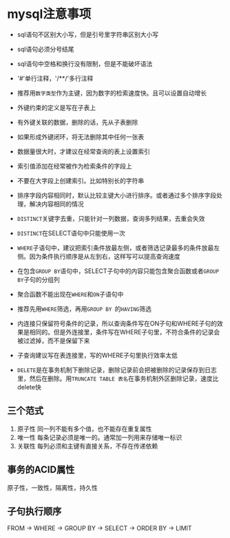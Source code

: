 # mysql注意事项

* sql语句不区别大小写，但是引号里字符串区别大小写

* sql语句必须分号结尾

* sql语句中空格和换行没有限制，但是不能破坏语法

* '#'单行注释，'/**/'多行注释

* 推荐用`数字类型`作为主键，因为数字的检索速度快。且可以设置自动增长

* 外键约束的定义是写在子表上

* 有外键关联的数据，删除的话，先从子表删除

* 如果形成外键闭环，将无法删除其中任何一张表

* 数据量很大时，才建议在经常查询的表上设置索引

* 索引值添加在经常被作为检索条件的字段上

* 不要在大字段上创建索引。比如特别长的字符串

* 排序字段内容相同时，默认比较主键大小进行排序。或者通过多个排序字段处理，解决内容相同的情况

* `DISTINCT`关键字去重，只能针对一列数据，查询多列结果，去重会失效

* `DISTINCT`在SELECT语句中只能使用一次

* `WHERE`子语句中，建议把索引条件放最左侧，或者筛选记录最多的条件放最左侧。因为条件执行顺序是从左到右，这样写可以提高查询速度

* 在包含`GROUP BY`语句中，SELECT子句中的内容只能包含聚合函数或者`GROUP BY`子句的分组列

* 聚合函数不能出现在`WHERE`和`ON`子语句中

* 推荐先用`WHERE`筛选，再用`GROUP BY `的`HAVING`筛选

* 内连接只保留符号条件的记录，所以查询条件写在ON子句和WHERE子句的效果是相同的。但是外连接里，条件写在WHERE子句里，不符合条件的记录会被过滤掉，而不是保留下来

* 子查询建议写在表连接里，写的WHERE子句里执行效率太低

* `DELETE`是在事务机制下删除记录，删除记录前会把被删除的记录保存到日志里，然后在删除。用`TRUNCATE TABLE 表名`在事务机制外区删除记录，速度比delete快

## 三个范式
1. 原子性
同一列不能有多个值，也不能存在重复属性
2. 唯一性
每条记录必须是唯一的。通常加一列用来存储唯一标识
3. 关联性
每列必须和主键有直接关系，不存在传递依赖

## 事务的ACID属性
原子性，一致性，隔离性，持久性

## 子句执行顺序
FROM -> WHERE -> GROUP BY -> SELECT -> ORDER BY -> LIMIT